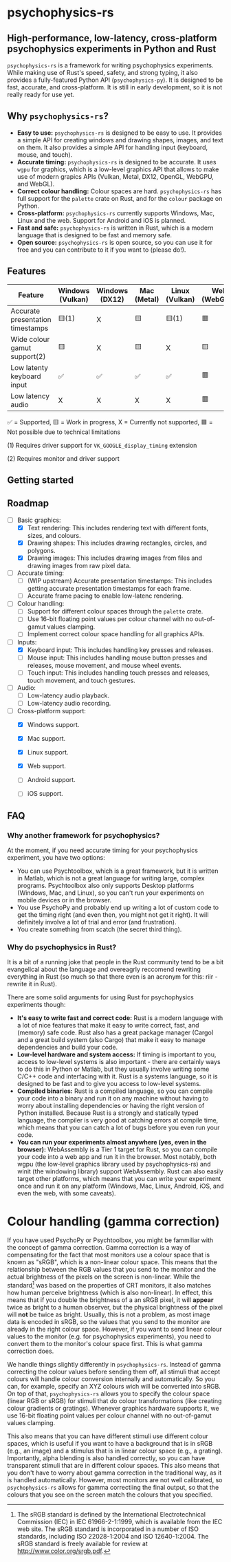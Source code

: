# psychophysics-rs
## High-performance, low-latency, cross-platform psychophysics experiments in Python and Rust

`psychophysics-rs` is a framework for writing psychophysics experiments. While making use of Rust's speed, safety, and strong typing, it also provides a fully-featured Python API (`psychophysics-py`). It is designed to be fast, accurate, and cross-platform. It is still in early development, so it is not really ready for use yet.


## Why `psychophysics-rs`?
- **Easy to use:** `psychophysics-rs` is designed to be easy to use. It provides a simple API for creating windows and drawing shapes, images, and text on them. It also provides a simple API for handling input (keyboard, mouse, and touch).
- **Accurate timing:** `psychophysics-rs` is designed to be accurate. It uses `wgpu` for graphics, which is a low-level graphics API that allows to make use of modern grapics APIs (Vulkan, Metal, DX12, OpenGL, WebGPU, and WebGL).
- **Correct colour handling:** Colour spaces are hard. `psychophysics-rs` has full support for the `palette` crate on Rust, and for the `colour` package on Python.
- **Cross-platform:** `psychophysics-rs` currently supports Windows, Mac, Linux and the web. Support for Android and iOS is planned.
- **Fast and safe:** `psychophysics-rs` is written in Rust, which is a modern language that is designed to be fast and memory safe. 
- **Open source:** `psychophysics-rs` is open source, so you can use it for free and you can contribute to it if you want to (please do!).

## Features
| Feature       | Windows (Vulkan) | Windows (DX12) | Mac (Metal) | Linux (Vulkan) | Web (WebGPU) | Web (WebGL) |
|---------------|------------------|----------------|-------------|----------------|--------------|-------------|
| Accurate presentation timestamps | 🟨(1) | X | 🟨 | 🟨(1) | 🟥 | 🟥 |
| Wide colour gamut support(2) | 🟨 | X | 🟨 | X | 🟨 | X |
| Low latenty keyboard input | ✅ | ✅ | ✅ | ✅ | 🟥 | 🟥 |
| Low latency audio | X | X | X | X | 🟥 | 🟥 |

✅ = Supported, 🟨 = Work in progress, X = Currently not supported, 🟥 = Not possible due to technical limitations

(1) Requires driver support for `VK_GOOGLE_display_timing` extension

(2) Requires monitor and driver support

## Getting started

## Roadmap

- [ ] Basic graphics: 
    -  [x] Text rendering: This includes rendering text with different fonts, sizes, and colours.
    -  [x] Drawing shapes: This includes drawing rectangles, circles, and polygons.
    -  [x] Drawing images: This includes drawing images from files and drawing images from raw pixel data.
- [ ] Accurate timing:
    - [ ] (WIP upstream) Accurate presentation timestamps: This includes getting accurate presentation timestamps for each frame.
    - [ ] Accurate frame pacing to enable low-latenc rendering.
- [ ] Colour handling:
    - [ ] Support for different colour spaces through the `palette` crate.
    - [ ] Use 16-bit floating point values per colour channel with no out-of-gamut values clamping.
    - [ ] Implement correct colour space handling for all graphics APIs.
- [ ] Inputs:
    - [x] Keyboard input: This includes handling key presses and releases.
    - [ ] Mouse input: This includes handling mouse button presses and releases, mouse movement, and mouse wheel events.
    - [ ] Touch input: This includes handling touch presses and releases, touch movement, and touch gestures.
- [ ] Audio:
    - [ ] Low-latency audio playback.
    - [ ] Low-latency audio recording.
- [ ] Cross-platform support:
    - [x] Windows support.
    - [x] Mac support.
    - [x] Linux support.
    - [x] Web support.
    - [ ] Android support.
    - [ ] iOS support.


## FAQ
### Why another framework for psychophysics?

At the moment, if you need accurate timing for your psychophysics experiment, you have two options:

- You can use Psychtoolbox, which is a great framework, but it is written in Matlab, which is not a great language for writing large, complex programs. Psychtoolbox also only supports Desktop platforms (Windows, Mac, and Linux), so you can't run your experiments on mobile devices or in the browser.
- You use PsychoPy and probably end up writing a lot of custom code to get the timing right (and even then, you might not get it right). It will definitely involve a lot of trial and error (and frustration).
- You create something from scatch (the secret third thing).

### Why do psychophysics in Rust?

It is a bit of a running joke that people in the Rust community tend to be a bit evangelical about the language and overeagrly reccomend rewriting everything in Rust (so much so that there even is an acronym for this: riir - rewrite it in Rust). 

There are some solid arguments for using Rust for psychophysics experiments though:

- **It's easy to write fast and correct code:** Rust is a modern language with a lot of nice features that make it easy to write correct, fast, and (memory) safe code. Rust also has a great package manager (Cargo) and a great build system (also Cargo) that make it easy to manage dependencies and build your code.
- **Low-level hardware and system access:** If timing is important to you, access to low-level systems is also important - there are certainly ways to do this in Python or Matlab, but they usually involve writing some C/C++ code and interfacing with it. Rust is a systems language, so it is designed to be fast and to give you access to low-level systems.
- **Compiled binaries:** Rust is a compiled language, so you can compile your code into a binary and run it on any machine without having to worry about installing dependencies or having the right version of Python installed. Because Rust is a strongly and statically typed language, the compiler is very good at catching errors at compile time, which means that you can catch a lot of bugs before you even run your code.
- **You can run your experiments almost anywhere (yes, even in the browser):** WebAssembly is a Tier 1 target for Rust, so you can compile your code into a web app and run it in the browser. Most notably, both wgpu (the low-level graphics library used by psychophysics-rs) and winit (the windowing library) support WebAssembly. Rust can also easily target other platforms, which means that you can write your experiment once and run it on any platform (Windows, Mac, Linux, Android, iOS, and even the web, with some caveats).



# Colour handling (gamma correction)

If you have used PsychoPy or Psychtoolbox, you might be fammiliar with the concept of gamma correction. Gamma correction is a way of compensating for the fact that most monitors use a colour space that is known as "sRGB", which is a non-linear colour space. This means that the relationship between the RGB values that you send to the monitor and the actual brightness of the pixels on the screen is non-linear. While the standard[^1] was based on the properties of CRT monitors, it also matches how human perceive brightness (which is also non-linear). In effect, this means that if you double the brightness of a an sRGB pixel, it will **appear** twice as bright to a human observer, but the physical brightness of the pixel will **not** be twice as bright. Usually, this is not a problem, as most image data is encoded in sRGB, so the values that you send to the monitor are already in the right colour space. However, if you want to send linear colour values to the monitor (e.g. for psychophysics experiments), you need to convert them to the monitor's colour space first. This is what gamma correction does.

We handle things slightly differently in `psychophysics-rs`. Instead of gamma correcting the colour values before sending them off, all stimuli that accept colours will handle colour conversion internally and automatically. So you can, for example, specify an XYZ colours wich will be converted into sRGB. On top of that, `psychophysics-rs` allows you to specify the colour space (linear RGB or sRGB) for stimuli that do colour transformations (like creating colour gradients or gratings). Whenever graphics hardware supports it, we use 16-bit floating point values per colour channel with no out-of-gamut values clamping.

This also means that you can have different stimuli use different colour spaces, which is useful if you want to have a background that is in sRGB (e.g., an image) and a stimulus that is in linear colour space (e.g., a grating). Importantly, alpha blending is also handled correctly, so you can have transparent stimuli that are in different colour spaces. This also means that you don't have to worry about gamma correction in the traditional way, as it is handled automatically. However, most monitors are not well calibrated, so `psychophysics-rs` allows for gamma correctiing the final output, so that the colours that you see on the screen match the colours that you specified.

[^1]: The sRGB standard is defined by the International Electrotechnical Commission (IEC) in IEC 61966-2-1:1999, which is available from the IEC web site. The sRGB standard is incorporated in a number of ISO standards, including ISO 22028-1:2004 and ISO 12640-1:2004. The sRGB standard is freely available for review at http://www.color.org/srgb.pdf.

